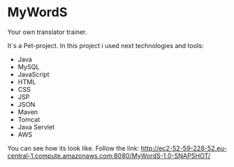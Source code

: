 # MyWordS
Your own translator trainer.

It`s a Pet-project.
In this project i used next technologies and tools:
  - Java
  - MySQL
  - JavaScript
  - HTML
  - CSS
  - JSP
  - JSON
  - Maven
  - Tomcat
  - Java Servlet
  - AWS
  
You can see how its look like. Follow the link: http://ec2-52-59-228-52.eu-central-1.compute.amazonaws.com:8080/MyWordS-1.0-SNAPSHOT/
